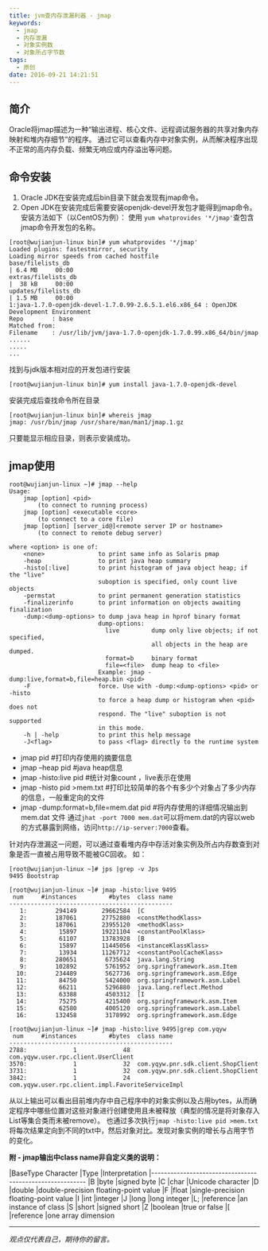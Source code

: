 ```yaml
---
title: jvm查内存泄漏利器 - jmap
keywords:
  - jmap
  - 内存泄漏
  - 对象实例数
  - 对象所占字节数
tags:
  - 原创
date: 2016-09-21 14:21:51
---
```

## 简介
Oracle将jmap描述为一种“输出进程、核心文件、远程调试服务器的共享对象内存映射和堆内存细节”的程序。
通过它可以查看内存中对象实例，从而解决程序出现不正常的高内存负载、频繁无响应或内存溢出等问题。
## 命令安装
1. Oracle JDK在安装完成后bin目录下就会发现有jmap命令。
2. Open JDK在安装完成后需要安装openjdk-devel开发包才能得到jmap命令。
安装方法如下（以CentOS为例）：
使用 `yum whatprovides '*/jmap'`查包含jmap命令开发包的名称。
```
[root@wujianjun-linux bin]# yum whatprovides '*/jmap'
Loaded plugins: fastestmirror, security
Loading mirror speeds from cached hostfile
base/filelists_db                                                                                  | 6.4 MB     00:00     
extras/filelists_db                                                                                |  38 kB     00:00     
updates/filelists_db                                                                               | 1.5 MB     00:00     
1:java-1.7.0-openjdk-devel-1.7.0.99-2.6.5.1.el6.x86_64 : OpenJDK Development Environment
Repo        : base
Matched from:
Filename    : /usr/lib/jvm/java-1.7.0-openjdk-1.7.0.99.x86_64/bin/jmap
......
.....
...
```
找到与jdk版本相对应的开发包进行安装
```
[root@wujianjun-linux bin]# yum install java-1.7.0-openjdk-devel
```
安装完成后查找命令所在目录
```
[root@wujianjun-linux bin]# whereis jmap
jmap: /usr/bin/jmap /usr/share/man/man1/jmap.1.gz
```
只要能显示相应目录，则表示安装成功。
## jmap使用
```
root@wujianjun-linux ~]# jmap --help
Usage:
    jmap [option] <pid>
        (to connect to running process)
    jmap [option] <executable <core>
        (to connect to a core file)
    jmap [option] [server_id@]<remote server IP or hostname>
        (to connect to remote debug server)

where <option> is one of:
    <none>               to print same info as Solaris pmap
    -heap                to print java heap summary
    -histo[:live]        to print histogram of java object heap; if the "live"
                         suboption is specified, only count live objects
    -permstat            to print permanent generation statistics
    -finalizerinfo       to print information on objects awaiting finalization
    -dump:<dump-options> to dump java heap in hprof binary format
                         dump-options:
                           live         dump only live objects; if not specified,
                                        all objects in the heap are dumped.
                           format=b     binary format
                           file=<file>  dump heap to <file>
                         Example: jmap -dump:live,format=b,file=heap.bin <pid>
    -F                   force. Use with -dump:<dump-options> <pid> or -histo
                         to force a heap dump or histogram when <pid> does not
                         respond. The "live" suboption is not supported
                         in this mode.
    -h | -help           to print this help message
    -J<flag>             to pass <flag> directly to the runtime system
```
* jmap pid #打印内存使用的摘要信息
* jmap –heap pid #java heap信息
* jmap -histo:live pid #统计对象count ，live表示在使用
* jmap -histo pid >mem.txt #打印比较简单的各个有多少个对象占了多少内存的信息，一般重定向的文件
* jmap -dump:format=b,file=mem.dat pid #将内存使用的详细情况输出到mem.dat 文件
  通过`jhat -port 7000 mem.dat`可以将mem.dat的内容以web的方式暴露到网络，访问`http://ip-server:7000`查看。
  
针对内存泄漏这一问题，可以通过查看堆内存中存活对象实例及所占内存数查到对象是否一直被占用导致不能被GC回收。
如：
```
[root@wujianjun-linux ~]# jps |grep -v Jps
9495 Bootstrap

[root@wujianjun-linux ~]# jmap -histo:live 9495
 num     #instances         #bytes  class name
----------------------------------------------
   1:        294149       29662584  [C
   2:        187061       27752880  <constMethodKlass>
   3:        187061       23955120  <methodKlass>
   4:         15897       19221104  <constantPoolKlass>
   5:         61107       13783928  [B
   6:         15897       11445056  <instanceKlassKlass>
   7:         13934       11267712  <constantPoolCacheKlass>
   8:        280651        6735624  java.lang.String
   9:        102892        5761952  org.springframework.asm.Item
  10:        234489        5627736  org.springframework.asm.Edge
  11:         84750        5424000  org.springframework.asm.Label
  12:         66211        5296880  java.lang.reflect.Method
  13:         63388        4503312  [I
  14:         75275        4215400  org.springframework.asm.Item
  15:         62580        4005120  org.springframework.asm.Label
  16:        132458        3178992  org.springframework.asm.Edge

[root@wujianjun-linux ~]# jmap -histo:live 9495|grep com.yqyw
 num     #instances         #bytes  class name
----------------------------------------------
2788:             1             48  com.yqyw.user.rpc.client.UserClient
3570:             1             32  com.yqyw.pnr.sdk.client.ShopClient
3731:             1             32  com.yqyw.pnr.sdk.client.ShopClient
3842:             1             24  com.yqyw.user.rpc.client.impl.FavoriteServiceImpl
```
从以上输出可以看出目前堆内存中自己程序中的对象实例以及占用bytes，从而确定程序中哪些位置对这些对象进行创建使用且未被释放（典型的情况是将对象存入List等集合类而未被remove）。
也通过多次执行`jmap -histo:live pid >mem.txt`将每次结果定向到不同的txt中，然后对象对比。发现对象实例的增长与占用字节的变化。


__附 - jmap输出中class name非自定义类的说明：__

|BaseType Character     |Type           |Interpretation 
|---------------------------------------------------------
|B 						|byte 			|signed byte
|C 						|char        	|Unicode character
|D 						|double			|double-precision floating-point value
|F 						|float 			|single-precision floating-point value
|I 						|int 			|integer
|J 						|long 			|long integer
|L; 					|reference 		|an instance of class
|S 						|short			|signed short
|Z						|boolean 		|true or false
|[ 						|reference 		|one array dimension

-----

*观点仅代表自己，期待你的留言。*